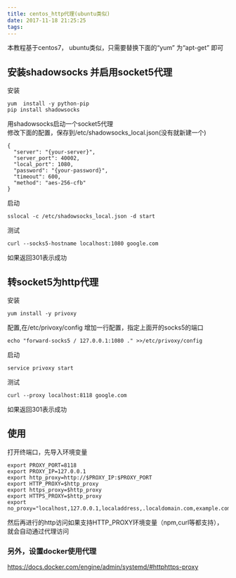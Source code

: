 ```yaml
---
title: centos_http代理(ubuntu类似)
date: 2017-11-18 21:25:25
tags:
---
```

本教程基于centos7， ubuntu类似，只需要替换下面的“yum” 为“apt-get” 即可

## 安装shadowsocks 并启用socket5代理
安装  
```
yum  install -y python-pip
pip install shadowsocks

```
用shadowsocks启动一个socket5代理  
修改下面的配置，保存到/etc/shadowsocks_local.json(没有就新建一个)  
```
{
  "server": "{your-server}",
  "server_port": 40002,
  "local_port": 1080,
  "password": "{your-password}",
  "timeout": 600,
  "method": "aes-256-cfb"
}
```
启动
```
sslocal -c /etc/shadowsocks_local.json -d start
```
测试
```
curl --socks5-hostname localhost:1080 google.com
```
如果返回301表示成功


## 转socket5为http代理
安装
```
yum install -y privoxy
```
配置,在/etc/privoxy/config 增加一行配置，指定上面开的socks5的端口
```
echo "forward-socks5 / 127.0.0.1:1080 ." >>/etc/privoxy/config
```
启动
```
service privoxy start
```
测试
```
curl --proxy localhost:8118 google.com
```
如果返回301表示成功

## 使用
打开终端口，先导入环境变量
```
export PROXY_PORT=8118
export PROXY_IP=127.0.0.1
export http_proxy=http://$PROXY_IP:$PROXY_PORT
export HTTP_PROXY=$http_proxy
export https_proxy=$http_proxy
export HTTPS_PROXY=$http_proxy
export no_proxy="localhost,127.0.0.1,localaddress,.localdomain.com,example.com,192.168.1.11,192.168.1.12,192.168.1.13"
```
然后再进行的http访问如果支持HTTP_PROXY环境变量（npm,curl等都支持），就会自动通过代理访问

### 另外，设置docker使用代理
https://docs.docker.com/engine/admin/systemd/#httphttps-proxy


